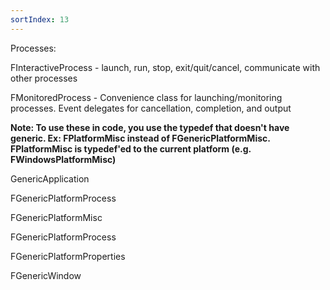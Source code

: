 ```yaml
---
sortIndex: 13
---
```


Processes:

FInteractiveProcess - launch, run, stop, exit/quit/cancel, communicate with other processes

FMonitoredProcess - Convenience class for launching/monitoring processes. Event delegates for cancellation, completion, and output

**Note: To use these in code, you use the typedef that doesn't have generic. Ex: FPlatformMisc instead of FGenericPlatformMisc. FPlatformMisc is typedef'ed to the current platform (e.g. FWindowsPlatformMisc)**

GenericApplication

FGenericPlatformProcess

FGenericPlatformMisc

FGenericPlatformProcess

FGenericPlatformProperties

FGenericWindow
